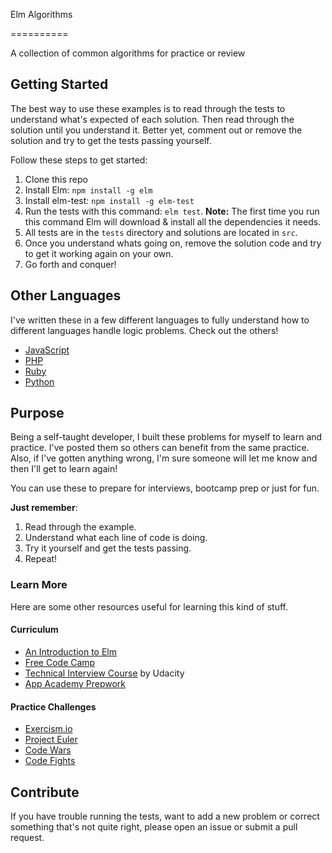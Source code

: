 Elm Algorithms

==========

A collection of common algorithms for practice or review

## Getting Started

The best way to use these examples is to read through the tests to understand what's expected of each solution. Then read through the solution until you understand it. Better yet, comment out or remove the solution and try to get the tests passing yourself.

Follow these steps to get started:

1. Clone this repo
2. Install Elm: `npm install -g elm`
3. Install elm-test: `npm install -g elm-test`
4. Run the tests with this command: `elm test`. **Note:** The first time you run this command Elm will download & install all the dependencies it needs.
5. All tests are in the `tests` directory and solutions are located in `src`.
6. Once you understand whats going on, remove the solution code and try to get it working again on your own.
7. Go forth and conquer!

## Other Languages

I've written these in a few different languages to fully understand how to different languages handle logic problems. Check out the others!

* [JavaScript](https://github.com/daltonamitchell/js-algorithms/)
* [PHP](https://github.com/daltonamitchell/php-algorithms/)
* [Ruby](https://github.com/daltonamitchell/ruby-algorithms/)
* [Python](https://github.com/daltonamitchell/python-algorithms/)

## Purpose

Being a self-taught developer, I built these problems for myself to learn and practice. I've posted them so others can benefit from the same practice. Also, if I've gotten anything wrong, I'm sure someone will let me know and then I'll get to learn again!

You can use these to prepare for interviews, bootcamp prep or just for fun.

**Just remember**:

1. Read through the example.
2. Understand what each line of code is doing.
3. Try it yourself and get the tests passing.
4. Repeat!

### Learn More

Here are some other resources useful for learning this kind of stuff.

#### Curriculum

* [An Introduction to Elm](https://guide.elm-lang.org/)
* [Free Code Camp](http://freecodecamp.com/)
* [Technical Interview Course](https://www.udacity.com/course/technical-interview--ud513) by Udacity
* [App Academy Prepwork](https://github.com/appacademy/prep-work)

#### Practice Challenges

* [Exercism.io](http://exercism.io/)
* [Project Euler](https://projecteuler.net/)
* [Code Wars](http://www.codewars.com)
* [Code Fights](https://codefights.com)

## Contribute

If you have trouble running the tests, want to add a new problem or correct something that's not quite right, please open an issue or submit a pull request.
